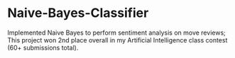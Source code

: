 # Naive-Bayes-Classifier
Implemented Naive Bayes to perform sentiment analysis on move reviews; This project won 2nd place overall in my Artificial Intelligence class contest (60+ submissions total).
